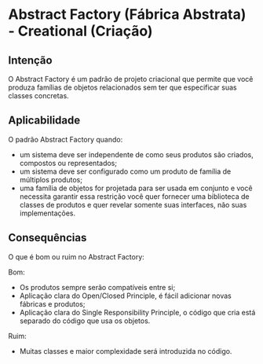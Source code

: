 # Abstract Factory (Fábrica Abstrata) - Creational (Criação)

## Intenção

O Abstract Factory é um padrão de projeto criacional que permite que você produza famílias de objetos relacionados sem ter que especificar suas classes concretas.

## Aplicabilidade

O padrão Abstract Factory quando:

- um sistema deve ser independente de como seus produtos são criados, compostos ou representados;
- um sistema deve ser configurado como um produto de família de múltiplos produtos;
- uma família de objetos for projetada para ser usada em conjunto e você necessita garantir essa restrição
  você quer fornecer uma biblioteca de classes de produtos e quer revelar somente suas interfaces, não suas implementações.

## Consequências

O que é bom ou ruim no Abstract Factory:

Bom:

- Os produtos sempre serão compatíveis entre si;
- Aplicação clara do Open/Closed Principle, é fácil adicionar novas fábricas e produtos;
- Aplicação clara do Single Responsibility Principle, o código que cria está separado do código que usa os objetos.

Ruim:

- Muitas classes e maior complexidade será introduzida no código.
